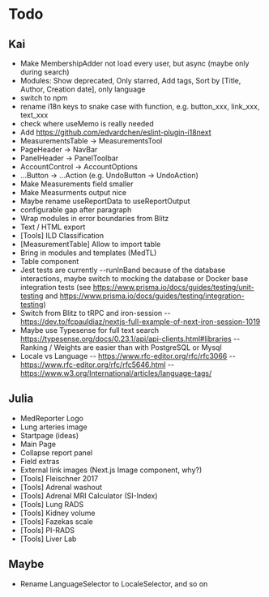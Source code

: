 # Todo

## Kai

- Make MembershipAdder not load every user, but async (maybe only during search)
- Modules: Show deprecated, Only starred, Add tags, Sort by [Title, Author, Creation date], only language
- switch to npm
- rename i18n keys to snake case with function, e.g. button_xxx, link_xxx, text_xxx
- check where useMemo is really needed
- Add https://github.com/edvardchen/eslint-plugin-i18next
- MeasurementsTable -> MeasurementsTool
- PageHeader -> NavBar
- PanelHeader -> PanelToolbar
- AccountControl -> AccountOptions
- ...Button -> ...Action (e.g. UndoButton -> UndoAction)
- Make Measurements field smaller
- Make Measurments output nice
- Maybe rename useReportData to useReportOutput
- configurable gap after paragraph
- Wrap modules in error boundaries from Blitz
- Text / HTML export
- [Tools] ILD Classification
- [MeasurementTable] Allow to import table
- Bring in modules and templates (MedTL)
- Table component
- Jest tests are currently --runInBand because of the database interactions, maybe switch to mocking the database or Docker base integration tests (see https://www.prisma.io/docs/guides/testing/unit-testing and https://www.prisma.io/docs/guides/testing/integration-testing)
- Switch from Blitz to tRPC and iron-session
  -- https://dev.to/fcpauldiaz/nextjs-full-example-of-next-iron-session-1019
- Maybe use Typesense for full text search https://typesense.org/docs/0.23.1/api/api-clients.html#libraries
  -- Ranking / Weights are easier than with PostgreSQL or Mysql
- Locale vs Language
  -- https://www.rfc-editor.org/rfc/rfc3066
  -- https://www.rfc-editor.org/rfc/rfc5646.html
  -- https://www.w3.org/International/articles/language-tags/

## Julia

- MedReporter Logo
- Lung arteries image
- Startpage (ideas)
- Main Page
- Collapse report panel
- Field extras
- External link images (Next.js Image component, why?)
- [Tools] Fleischner 2017
- [Tools] Adrenal washout
- [Tools] Adrenal MRI Calculator (SI-Index)
- [Tools] Lung RADS
- [Tools] Kidney volume
- [Tools] Fazekas scale
- [Tools] PI-RADS
- [Tools] Liver Lab

## Maybe

- Rename LanguageSelector to LocaleSelector, and so on
